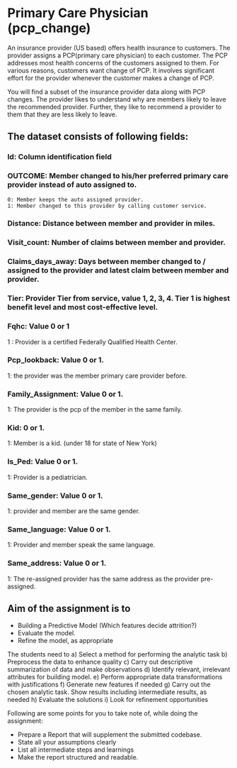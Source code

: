 # Primary Care Physician (pcp_change)

An insurance provider (US based) offers health insurance to customers. The provider assigns a PCP(primary care physician) to each customer. The PCP addresses most health concerns of the customers assigned to them.  For various reasons, customers want change of PCP. It involves significant effort for the provider whenever the customer makes a change of PCP. 

You will find a subset of the insurance provider data along with PCP changes. The provider likes to understand why are members likely to leave the recommended provider. Further, they like to recommend a provider to them that they are less likely to leave.

## The dataset consists of following fields:

### Id: Column identification field

### OUTCOME: Member changed to his/her preferred primary care provider instead of auto assigned to. 
	0: Member keeps the auto assigned provider.
	1: Member changed to this provider by calling customer service.

### Distance: Distance between member and provider in miles.
### Visit_count: Number of claims between member and provider.
### Claims_days_away: Days between member changed to / assigned to the provider and latest claim between member and provider.
### Tier: Provider Tier from service, value 1, 2, 3, 4. Tier 1 is highest benefit level and most cost-effective level.


### Fqhc: Value 0 or 1
1 : Provider is a certified Federally Qualified Health Center.
### Pcp_lookback: Value 0 or 1.
1: the provider was the member primary care provider before. 
### Family_Assignment: Value 0 or 1.
1: The provider is the pcp of the member in the same family. 
### Kid: 0 or 1.
1: Member is a kid. (under 18 for state of New York)
### Is_Ped: Value 0 or 1.
1: Provider is a pediatrician.
### Same_gender:  Value 0 or 1.
1: provider and member are the same gender.
### Same_language: Value 0 or 1.
1: Provider and member speak the same language. 
### Same_address: Value 0 or 1.
1: The re-assigned provider has the same address as the provider pre-assigned.   


## Aim of the assignment is to 

* Building a Predictive Model    (Which features decide attrition?)
* Evaluate the model.
* Refine the model, as appropriate

The students need to 
a)	Select a method for performing the analytic task
b)	Preprocess the data to enhance quality
c)	Carry out descriptive summarization of data and make observations
d)	Identify relevant, irrelevant attributes for building model. 
e)	Perform appropriate data transformations with justifications
f)	Generate new features if needed
g)	Carry out the chosen analytic task. Show results including intermediate results, as needed
h)	Evaluate the solutions
i)	Look for refinement opportunities

Following are some points for you to take note of, while doing the assignment:
* Prepare a Report that will supplement the submitted codebase.  
* State all your assumptions clearly
* List all intermediate steps and learnings
* Make the report structured and readable.

